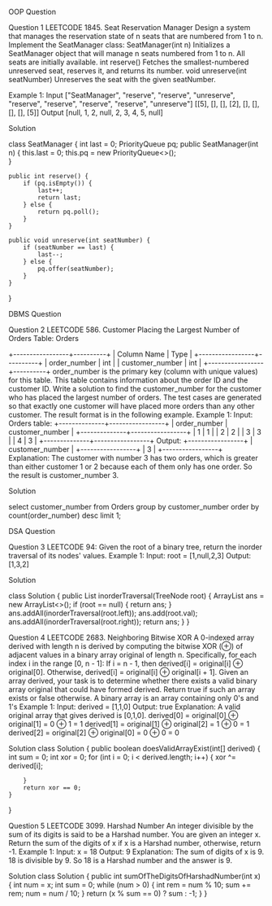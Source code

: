 OOP Question

Question 1
LEETCODE 1845. Seat Reservation Manager
Design a system that manages the reservation state of n seats that are numbered from 1 to n.
Implement the SeatManager class:
SeatManager(int n) Initializes a SeatManager object that will manage n seats numbered from 1 to n. All seats are initially available.
int reserve() Fetches the smallest-numbered unreserved seat, reserves it, and returns its number.
void unreserve(int seatNumber) Unreserves the seat with the given seatNumber.

Example 1:
Input
["SeatManager", "reserve", "reserve", "unreserve", "reserve", "reserve", "reserve", "reserve", "unreserve"]
[[5], [], [], [2], [], [], [], [], [5]]
Output
[null, 1, 2, null, 2, 3, 4, 5, null]

Solution

class SeatManager {
    int last = 0;
    PriorityQueue<Integer> pq;
    public SeatManager(int n) {
        this.last = 0;
        this.pq = new PriorityQueue<>();    
    }
    
    public int reserve() {
        if (pq.isEmpty()) {
            last++;
            return last;
        } else {
            return pq.poll();
        }
    }
    
    public void unreserve(int seatNumber) {
        if (seatNumber == last) {
            last--;
        } else {
            pq.offer(seatNumber);
        }
    }
}

DBMS Question

Question 2
LEETCODE 586. Customer Placing the Largest Number of Orders
Table: Orders

+-----------------+----------+
| Column Name     | Type     |
+-----------------+----------+
| order_number    | int      |
| customer_number | int      |
+-----------------+----------+
order_number is the primary key (column with unique values) for this table.
This table contains information about the order ID and the customer ID.
Write a solution to find the customer_number for the customer who has placed the largest number of orders.
The test cases are generated so that exactly one customer will have placed more orders than any other customer.
The result format is in the following example.
Example 1:
Input: 
Orders table:
+--------------+-----------------+
| order_number | customer_number |
+--------------+-----------------+
| 1            | 1               |
| 2            | 2               |
| 3            | 3               |
| 4            | 3               |
+--------------+-----------------+
Output: 
+-----------------+
| customer_number |
+-----------------+
| 3               |
+-----------------+
Explanation: 
The customer with number 3 has two orders, which is greater than either customer 1 or 2 because each of them only has one order. 
So the result is customer_number 3.

Solution

select customer_number
from Orders
group by customer_number 
order by count(order_number) 
desc 
limit 1;

DSA Question

Question 3
LEETCODE 94: Given the root of a binary tree, return the inorder traversal of its nodes' values.
Example 1:
Input: root = [1,null,2,3]
Output: [1,3,2]

Solution

class Solution {
    public List<Integer> inorderTraversal(TreeNode root) {
        ArrayList<Integer> ans = new ArrayList<>();
        if (root == null) {
            return ans;
        }
        ans.addAll(inorderTraversal(root.left));
        ans.add(root.val);
        ans.addAll(inorderTraversal(root.right));
        return ans;
    }
}

Question 4
LEETCODE 2683. Neighboring Bitwise XOR
A 0-indexed array derived with length n is derived by computing the bitwise XOR (⊕) of adjacent values in a binary array original of length n.
Specifically, for each index i in the range [0, n - 1]:
If i = n - 1, then derived[i] = original[i] ⊕ original[0].
Otherwise, derived[i] = original[i] ⊕ original[i + 1].
Given an array derived, your task is to determine whether there exists a valid binary array original that could have formed derived.
Return true if such an array exists or false otherwise.
A binary array is an array containing only 0's and 1's
Example 1:
Input: derived = [1,1,0]
Output: true
Explanation: A valid original array that gives derived is [0,1,0].
derived[0] = original[0] ⊕ original[1] = 0 ⊕ 1 = 1 
derived[1] = original[1] ⊕ original[2] = 1 ⊕ 0 = 1
derived[2] = original[2] ⊕ original[0] = 0 ⊕ 0 = 0

Solution
class Solution {
    public boolean doesValidArrayExist(int[] derived) {
        int sum = 0;
        int xor = 0;
        for (int i = 0; i < derived.length; i++) {
            xor ^= derived[i];
            
        }
        return xor == 0;
    }
}

Question 5
LEETCODE 3099. Harshad Number
An integer divisible by the sum of its digits is said to be a Harshad number. You are given an integer x. Return the sum of the digits of x if x is a Harshad number, otherwise, return -1.
Example 1:
Input: x = 18
Output: 9
Explanation:
The sum of digits of x is 9. 18 is divisible by 9. So 18 is a Harshad number and the answer is 9.

Solution
class Solution {
    public int sumOfTheDigitsOfHarshadNumber(int x) {
        int num = x;
        int sum = 0;
        while (num > 0) {
            int rem = num % 10;
            sum += rem;
            num = num / 10;
        }
        return (x % sum == 0) ? sum : -1;
    }
}